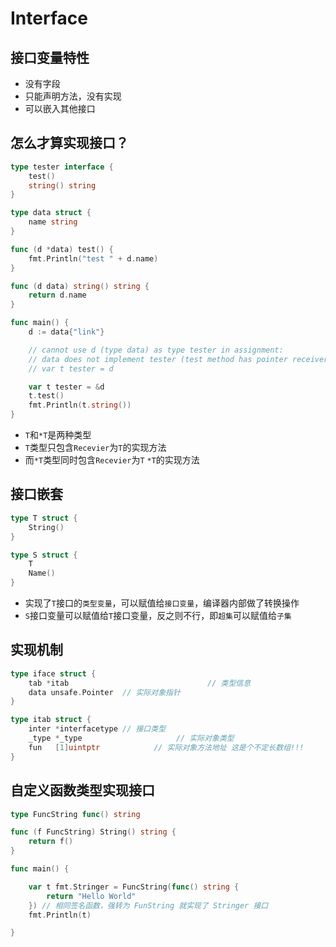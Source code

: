 # Interface





## 接口变量特性

- 没有字段
- 只能声明方法，没有实现
- 可以嵌入其他接口

## 怎么才算实现接口？

```go
type tester interface {
	test()
	string() string
}

type data struct {
	name string
}

func (d *data) test() {
	fmt.Println("test " + d.name)
}

func (d data) string() string {
	return d.name
}

func main() {
	d := data{"link"}

	// cannot use d (type data) as type tester in assignment:
	// data does not implement tester (test method has pointer receiver)
	// var t tester = d

	var t tester = &d
	t.test()
	fmt.Println(t.string())
}
```

- `T`和`*T`是两种类型
- `T`类型只包含`Recevier`为`T`的实现方法
- 而`*T`类型同时包含`Recevier`为`T` `*T`的实现方法

## 接口嵌套

```go
type T struct {
	String()
}

type S struct {
	T
	Name()
}
```

- 实现了`T`接口的`类型变量`，可以赋值给`接口变量`，编译器内部做了转换操作
- `S`接口变量可以赋值给`T`接口变量，反之则不行，即`超集`可以赋值给`子集`

## 实现机制

```go
type iface struct {
    tab *itab								// 类型信息
    data unsafe.Pointer  // 实际对象指针
}

type itab struct {
    inter *interfacetype // 接口类型
    _type *_type					 // 实际对象类型
    fun   [1]uintptr			// 实际对象方法地址 这是个不定长数组!!!
}
```



## 自定义函数类型实现接口

```go
type FuncString func() string

func (f FuncString) String() string {
	return f()
}

func main() {

	var t fmt.Stringer = FuncString(func() string {
		return "Hello World"
	}) // 相同签名函数，强转为 FunString 就实现了 Stringer 接口
	fmt.Println(t)

}
```



